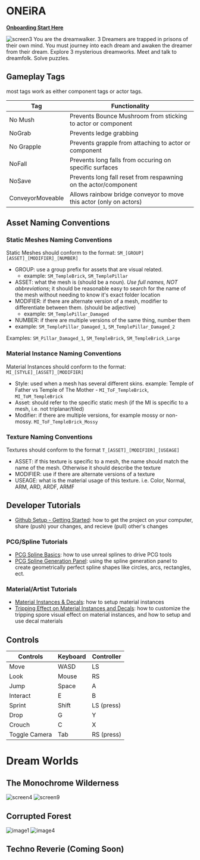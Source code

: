 # ONEiRA
[**Onboarding Start Here**](https://github.com/mharris382/Patchwork/blob/main/Dreamwalker%20Developer%20Documentation/Onboarding%20Document.md)

![screen3](https://github.com/mharris382/Patchwork/assets/20174390/a6b9f2f5-f726-443c-abff-3a54aced46f8)
You are the dreamwalker.  3 Dreamers are trapped in prisons of their own mind.  You must journey into each dream and awaken the dreamer from their dream.  Explore 3 mysterious dreamworks. Meet and talk to dreamfolk. Solve puzzles. 




## Gameplay Tags
most tags work as either component tags or actor tags. 

| Tag | Functionality |
|----|----------------|
| No Mush | Prevents Bounce Mushroom from sticking to actor or component |
| NoGrab | Prevents ledge grabbing | 
| No Grapple | Prevents grapple from attaching to actor or component |
| NoFall | Prevents long falls from occuring on specific surfaces |
| NoSave | Prevents long fall reset from respawning on the actor/component |
| ConveyorMoveable | Allows rainbow bridge conveyor to move this actor (only on actors) |

## Asset Naming Conventions

### Static Meshes Naming Conventions
Static Meshes should conform to the format: `SM_[GROUP][ASSET]_[MODIFIER]_[NUMBER]`
- GROUP: use a group prefix for assets that are visual related. 
    - example: `SM_TempleBrick`, `SM_TemplePillar`
- ASSET: what the mesh is (should be a noun).  *Use full names, NOT abbreviations*; it should be reasonable easy to search for the name of the mesh without needing to know it's exact folder location
- MODIFIER: if there are alternate version of a mesh, modifier to differentiate between them. (should be adjective)
    - example: `SM_TemplePillar_Damaged`
- NUMBER: if there are multiple versions of the same thing, number them
- example: `SM_TemplePillar_Damaged_1`, `SM_TemplePillar_Damaged_2`

Examples: `SM_Pillar_Damaged_1`, `SM_TempleBrick`, `SM_TempleBrick_Large`

### Material Instance Naming Conventions
Material Instances should conform to the format: `MI_[STYLE]_[ASSET]_[MODIFIER]`
- Style: used when a mesh has several different skins.  example: Temple of Father vs Temple of The Mother - `MI_ToF_TempleBrick`, `MI_ToM_TempleBrick`
- Asset: should refer to the specific static mesh (if the MI is specific to a mesh, i.e. not triplanar/tiled)
- Modifier: if there are multiple versions, for example mossy or non-mossy.  `MI_ToF_TempleBrick_Mossy`

### Texture Naming Conventions
Textures should conform to the format `T_[ASSET]_[MODIFIER]_[USEAGE]`
- ASSET: if this texture is specific to a mesh, the name should match the name of the mesh.  Otherwise it should describe the texture
- MODIFIER: use if there are alternate versions of a texture
- USEAGE: what is the material usage of this texture.  i.e.  Color, Normal, ARM, ARD, ARDF, ARMF


## Developer Tutorials
- [Github Setup - Getting Started](https://youtu.be/SSY1GSorOZo): how to get the project on your computer, share (push) your changes, and recieve (pull) other's changes

### PCG/Spline Tutorials
- [PCG Spline Basics](https://drive.google.com/file/d/1XyUS_TNJkIwBEPGysXkdBDmUEDSMxy2n/view?usp=sharing): how to use unreal splines to drive PCG tools
- [PCG Spline Generation Panel](https://drive.google.com/file/d/1pSgB_K5Fwsr8T4nWcEIsx20yZmcm-67k/view?usp=drive_link): using the spline generation panel to create geometrically perfect spline shapes like circles, arcs, rectangles, ect.

### Material/Artist Tutorials
- [Material Instances & Decals](https://drive.google.com/file/d/1EJButo1KU2iEu4rwVy26Y1fW3uFP9FJ5/view?usp=drive_link): how to setup material instances 
- [Tripping Effect on Material Instances and Decals](https://youtu.be/eXk4doBa2y0): how to customize the tripping spore visual effect on material instances, and how to setup and use decal materials


## Controls
| Controls | Keyboard | Controller |
| -----|--------|------|
| Move | WASD | LS |
| Look | Mouse | RS |
| Jump | Space | A |
| Interact | E | B |
| Sprint | Shift | LS (press) |
| Drop | G | Y |
| Crouch | C | X |
| Toggle Camera | Tab | RS (press) |


# Dream Worlds


## The Monochrome Wilderness
![screen4](https://github.com/mharris382/Patchwork/assets/20174390/0cd3d6c9-5305-41b1-a000-c033074bab2e)
![screen9](https://github.com/mharris382/Patchwork/assets/20174390/5d0f5d2e-24d0-4f27-92cc-80649e548b10)

## Corrupted Forest
![image1](https://github.com/mharris382/Patchwork/assets/20174390/2f789ab4-281e-4fbc-9795-fcf3e4e09198)
![image4](https://github.com/mharris382/Patchwork/assets/20174390/1eb97ea2-92d4-4096-8c6a-a090f00cb05e)

## Techno Reverie (Coming Soon)
